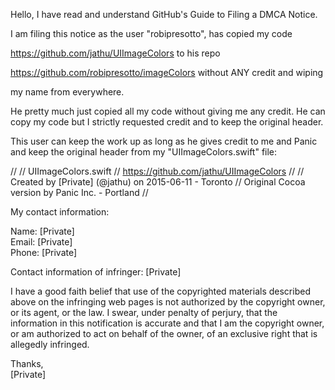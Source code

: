 Hello, I have read and understand GitHub's Guide to Filing a DMCA Notice.

I am filing this notice as the user "robipresotto", has copied my code

https://github.com/jathu/UIImageColors to his repo

https://github.com/robipresotto/imageColors without ANY credit and wiping

my name from everywhere.

He pretty much just copied all my code without giving me any credit. He can
copy my code but I strictly requested credit and to keep the original
header.

This user can keep the work up as long as he gives credit to me and Panic
and keep the original header from my "UIImageColors.swift" file:

//
// UIImageColors.swift
// https://github.com/jathu/UIImageColors
//
// Created by [Private] (@jathu) on 2015-06-11 - Toronto
// Original Cocoa version by Panic Inc. - Portland
//

​My contact information:

Name: [Private]  
Email: [Private]  
Phone: [Private]

Contact information of infringer: [Private]

I have a good faith belief that use of the copyrighted materials described
above on the infringing web pages is not authorized by the copyright owner,
or its agent, or the law. I swear, under penalty of perjury, that the
information in this notification is accurate and that I am the copyright
owner, or am authorized to act on behalf of the owner, of an exclusive
right that is allegedly infringed.

Thanks,  
[Private]
